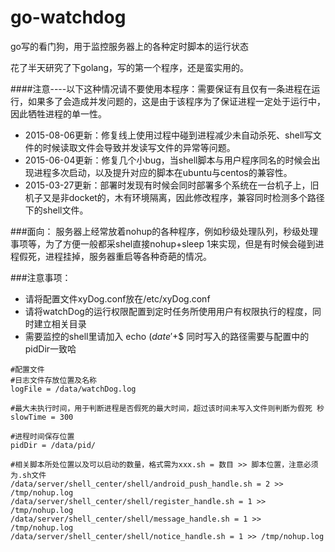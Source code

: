 # go-watchdog
go写的看门狗，用于监控服务器上的各种定时脚本的运行状态

花了半天研究了下golang，写的第一个程序，还是蛮实用的。

####注意----以下这种情况请不要使用本程序：需要保证有且仅有一条进程在运行，如果多了会造成并发问题的，这是由于该程序为了保证进程一定处于运行中，因此牺牲进程的单一性。

- 2015-08-06更新：修复线上使用过程中碰到进程减少未自动杀死、shell写文件的时候读取文件会导致并发读写文件的异常等问题。
- 2015-06-04更新：修复几个小bug，当shell脚本与用户程序同名的时候会出现进程多次启动，以及提升对应的脚本在ubuntu与centos的兼容性。
- 2015-03-27更新：部署时发现有时候会同时部署多个系统在一台机子上，旧机子又是非docket的，木有环境隔离，因此修改程序，兼容同时检测多个路径下的shell文件。

###面向：
服务器上经常放着nohup的各种程序，例如秒级处理队列，秒级处理事项等，为了方便一般都采shel直接nohup+sleep 1来实现，但是有时候会碰到进程假死，进程挂掉，服务器重启等各种奇葩的情况。

###注意事项：
- 请将配置文件xyDog.conf放在/etc/xyDog.conf
- 请将watchDog的运行权限配置到定时任务所使用用户有权限执行的程度，同时建立相关目录
- 需要监控的shell里请加入    echo $(date '+%s') > /data/pid/$$   同时写入的路径需要与配置中的pidDir一致哈

````
#配置文件
#日志文件存放位置及名称
logFile = /data/watchDog.log

#最大未执行时间，用于判断进程是否假死的最大时间，超过该时间未写入文件则判断为假死 秒
slowTime = 300

#进程时间保存位置
pidDir = /data/pid/

#相关脚本所处位置以及可以启动的数量，格式需为xxx.sh = 数目 >> 脚本位置，注意必须为.sh文件
/data/server/shell_center/shell/android_push_handle.sh = 2 >> /tmp/nohup.log
/data/server/shell_center/shell/register_handle.sh = 1 >> /tmp/nohup.log
/data/server/shell_center/shell/message_handle.sh = 1 >> /tmp/nohup.log
/data/server/shell_center/shell/notice_handle.sh = 1 >> /tmp/nohup.log
````
